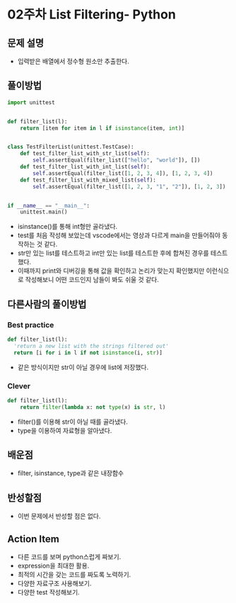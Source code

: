# 02주차 List Filtering- Python

## 문제 설명
* 입력받은 배열에서 정수형 원소만 추출한다.

## 풀이방법
```python
import unittest


def filter_list(l):
    return [item for item in l if isinstance(item, int)]


class TestFilterList(unittest.TestCase):
    def test_filter_list_with_str_list(self):
        self.assertEqual(filter_list(["hello", "world"]), [])
    def test_filter_list_with_int_list(self):
        self.assertEqual(filter_list([1, 2, 3, 4]), [1, 2, 3, 4])
    def test_filter_list_with_mixed_list(self):
        self.assertEqual(filter_list([1, 2, 3, "1", "2"]), [1, 2, 3])


if __name__ == "__main__":
    unittest.main()
```
* isinstance()를 통해 int형만 골라냈다.
* test를 처음 작성해 보았는데 vscode에서는 영상과 다르게 main을 만들어줘야 동작하는 것 같다.
* str만 있는 list를 테스트하고 int만 있는 list를 테스트한 후에 합쳐진 경우를 테스트 했다.
* 이때까지 print와 디버깅을 통해 값을 확인하고 논리가 맞는지 확인했지만 이런식으로 작성해보니 어떤 코드인지 남들이 봐도 쉬울 것 같다.

## 다른사람의 풀이방법

### Best practice
```python
def filter_list(l):
  'return a new list with the strings filtered out'
  return [i for i in l if not isinstance(i, str)]
```
* 같은 방식이지만 str이 아닐 경우에 list에 저장했다.

### Clever
```python
def filter_list(l):
    return filter(lambda x: not type(x) is str, l)
```
* filter()를 이용해 str이 아닐 때를 골라냈다.
* type을 이용하여 자료형을 알아냈다.

## 배운점
* filter, isinstance, type과 같은 내장함수

## 반성할점
* 이번 문제에서 반성할 점은 없다.

## Action Item
* 다른 코드를 보며 python스럽게 짜보기.
* expression을 최대한 활용.
* 최적의 시간을 갖는 코드를 짜도록 노력하기.
* 다양한 자료구조 사용해보기.
* 다양한 test 작성해보기.